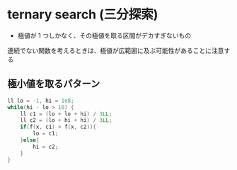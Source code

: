 # ternary search (三分探索)

- 極値が $1$ つしかなく、その極値を取る区間がデカすぎないもの

連続でない関数を考えるときは、極値が広範囲に及ぶ可能性があることに注意する

## 極小値を取るパターン
```cpp
ll lo = -1, hi = 1e8;
while(hi - lo > 10) {
    ll c1 = (lo + lo + hi) / 3LL;
    ll c2 = (lo + hi + hi) / 3LL;
    if(f(x, c1) > f(x, c2)){
        lo = c1;
    }else{
        hi = c2;
    }
}
```